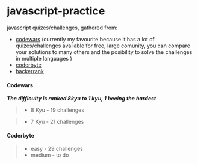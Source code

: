 # javascript-practice
javascript quizes/challenges, gathered from:
* [codewars](https://www.codewars.com/users/Iulius90) (currently my favourite because it has a lot of quizes/challenges available for free, large comunity, you can compare your solutions to many others and the posibility to solve the challenges in multiple languages )
* [coderbyte](https://coderbyte.com/profile/Iulius90)
* [hackerrank](https://www.hackerrank.com/savin_iulian90)

#### Codewars
**_The difficulty is ranked 8kyu to 1 kyu, 1 beeing the hardest_**
> *  8 Kyu - 19 challenges
  
> *  7 Kyu - 21 challenges

#### Coderbyte
> *  easy - 29 challenges
> *  medium - to do
